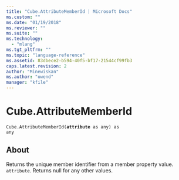 ```yaml
---
title: "Cube.AttributeMemberId | Microsoft Docs"
ms.custom: ""
ms.date: "01/19/2018"
ms.reviewer: ""
ms.suite: ""
ms.technology: 
  - "mlang"
ms.tgt_pltfrm: ""
ms.topic: "language-reference"
ms.assetid: 83dbece2-b594-40f5-bf17-21544cf99fb3
caps.latest.revision: 2
author: "Minewiskan"
ms.author: "owend"
manager: "kfile"
---
```

# Cube.AttributeMemberId
<code>Cube.AttributeMemberId(<b>attribute</b> as any) as any</code>

## About
Returns the unique member identifier from a member property value. <code>attribute</code>. Returns null for any other values.
